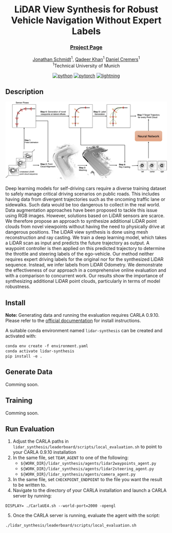 <div align="center">

# LiDAR View Synthesis for Robust Vehicle Navigation Without Expert Labels
  
### [Project Page](https://jonathsch.github.io/lidar-synthesis/)
  
[Jonathan Schmidt](https://github.com/jonathsch)<sup>1</sup>,
[Qadeer Khan](https://cvg.cit.tum.de/members/khamuham)<sup>1</sup>
[Daniel Cremers](https://cvg.cit.tum.de/members/cremers)<sup>1</sup><br>
<sup>1</sup>Technical University of Munich
  
[![python](https://img.shields.io/badge/-Python_3.7-blue?logo=python&logoColor=white)](https://github.com/pre-commit/pre-commit)
[![pytorch](https://img.shields.io/badge/PyTorch_1.13+-ee4c2c?logo=pytorch&logoColor=white)](https://pytorch.org/get-started/locally/)
[![lightning](https://img.shields.io/badge/-Lightning_1.9+-792ee5?logo=pytorchlightning&logoColor=white)](https://pytorchlightning.ai/)
</div>

## Description
![](assets/method_overview.jpg)
  
Deep learning models for self-driving cars require a diverse training dataset to safely manage critical driving scenarios on public roads. This includes having data from divergent trajectories such as the oncoming traffic lane or sidewalks. Such data would be too dangerous to collect in the real world.  Data augmentation approaches have been proposed to tackle this issue using RGB images. However, solutions based on LiDAR sensors are scarce. We therefore propose an approach to synthesize additional LiDAR point clouds from novel viewpoints without having the need to physically drive at dangerous positions. The LiDAR view synthesis is done  using mesh reconstruction and ray casting. We train a deep learning model, which takes a LiDAR scan as input and predicts the future trajectory as output. A waypoint controller is then applied on this predicted trajectory to determine the throttle and steering labels of the ego-vehicle. Our method neither requires expert driving labels for the original nor for the synthesized LiDAR sequence. Instead, we infer labels from LiDAR Odometry. We demonstrate the effectiveness of our approach in a comprehensive online evaluation and with a comparison to concurrent work. Our results show the importance of synthesizing additional LiDAR point clouds, particularly in terms of model robustness.

## Install

<b> Note: </b> Generating data and running the evaluation requires CARLA 0.9.10. Please refer to the [official documentation](https://carla.readthedocs.io/en/0.9.10/) for install instructions.

A suitable conda environment named `lidar-synthesis` can be created and activated with:
```
conda env create -f environment.yaml
conda activate lidar-synthesis
pip install -e .
```

## Generate Data
Comming soon.

## Training
Comming soon.

## Run Evaluation

1. Adjust the CARLA paths in `lidar_synthesis/leaderboard/scripts/local_evaluation.sh` to point to your CARLA 0.9.10 installation
2. In the same file, set `TEAM_AGENT` to one of the following:
    - `${WORK_DIR}/lidar_synthesis/agents/lidar2waypoints_agent.py`
    - `${WORK_DIR}/lidar_synthesis/agents/lidar2steering_agent.py`
    - `${WORK_DIR}/lidar_synthesis/agents/camera_agent.py`
3. In the same file, set `CHECKPOINT_ENDPOINT` to the file you want the result to be written to.
4. Navigate to the directory of your CARLA installation and launch a CARLA server by running:
```
DISPLAY= ./CarlaUE4.sh --world-port=2000 -opengl
```

5. Once the CARLA server is running, evaluate the agent with the script:
```
./lidar_synthesis/leaderboard/scripts/local_evaluation.sh
```
